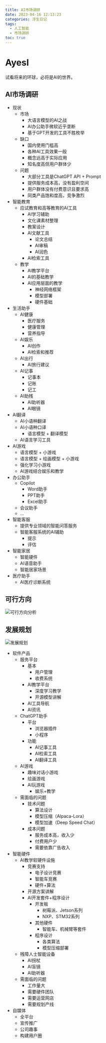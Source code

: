 ```yaml
---
title: AI市场调研
date: 2023-04-16 12:13:23
categories: 浮生日记
tags:
  - 人工智能
  - 市场调研
toc: true
---
```


# AyesI
试看将来的环球，必将是AI的世界。

<!--more-->

## AI市场调研
- 现状
	- 市场
		- 大语言模型的AI之战
		- AI办公助手微软近乎垄断
		- 基于GPT开发的工具不胜枚举
	- 缺口
		- 国内使用门槛高
		- 各种AI工具效果一般
		- 概念远高于实际应用
		- 知名度高但用户群体少
	- 问题
		- 大部分工具是ChatGPT API + Prompt
		- 提供服务成本高，没有盈利空间
		- 用户群体没有付费意识且要求高
		- 同类产品饱和度高，竞争激烈
- 智能教育
	- 应试教育和高等教育的AI工具
		- AI学习辅助
		- 文化课素材整理
		- 教案设计
		- AI文献工具
			- 论文总结
			- AI审稿
			- AI润色
		- AI检索工具
	- 教学
		- AI教学平台
		- AI的基础教学
		- AI应用层面的教学
			- 神经网络框架
			- 模型部署
			- 硬件基础
- 生活助手
	- AI健康
		- 医疗服务
		- 健康管理
		- 营养指导
	- AI娱乐
		- AI创作
		- AI检索和推荐
	- AI出行
		- AI旅行建议
	- AI记事
		- 记事本
		- 记账
		- 记工
	- AI助残
		- AI助听器
		- AI眼镜
- AI翻译
	- AI小语种翻译
	- AI小语种口译
		- 语言模型 + 翻译模型
	- AI语言学习工具
- AI游戏
	- 语言模型 + 小游戏
	- 语言模型 + 绘画模型 + 小游戏
	- 强化学习小游戏
	- AI游戏结合娱乐和教学
- 办公助手
	- Copilot
		- Word助手
		- PPT助手
		- Excel助手
	- 会议助手
	- ...
- 智能客服
	- 提供专业领域的智能问答服务
	- 智能客服系统的AI辅助
		- 提示
		- 评估
- 智能家居
    - 智能硬件
	- AI语音助手
	- 智能居家场景
- 医疗助手
	- AI医疗诊断系统


## 可行方向

![可行方向分析](https://s3.bmp.ovh/imgs/2023/04/16/55604bf5ada98189.jpeg)

## 发展规划

![发展规划](https://s3.bmp.ovh/imgs/2023/04/16/819e8bb74b4e2dc8.jpeg)

- 软件产品
	- 服务平台
		- 基本
			- 用户管理
			- 收费系统
		- AI教学平台
			- 深度学习教学
			- 开源模型讲解
		- AI工具导航
		- AI资讯
	- ChatGPT助手
		- 平台
			- 浏览器插件
			- 小程序
		- 功能
			- AI记事工具
			- AI检索工具
			- AI翻译工具
	- AI游戏
		- 趣味对话小游戏
		- 绘画游戏
		- AI玩游戏
			- 娱乐+教学
	- 需面临的问题
		- 技术问题
			- 算法设计
			- 模型压缩（Alpaca-Lora）
			- 模型加速（Deep Speed Chat）
		- 成本问题
			- 服务成本高，收入少
			- 付费用户少
			- 需要依靠广告收入
- 智能硬件
	- AI教学软硬件设施
		- 竞赛支持
			- 电子设计竞赛
			- 智能车竞赛
			- 硬件+算法
		- 开源方案讲解
		- AI开发套件+程序设计
			- 开发板
				- 树莓派、Jetson系列
				- NXP、STM32系列
			- 其他硬件
				- 智能车、机械臂等套件
			- 程序设计
				- 各类算法
				- 模型压缩部署
	- 残障人士智能设备
		- AI拐杖
		- AI盲镜
		- AI助听器
	- 需面临的问题
		- 工作量大
		- 需要硬件团队
		- 需要运营网店
		- 需要规划产线
- 自媒体
	- 全平台
	- 宣传推广
	- 公司趣事
	- 构建用户圈